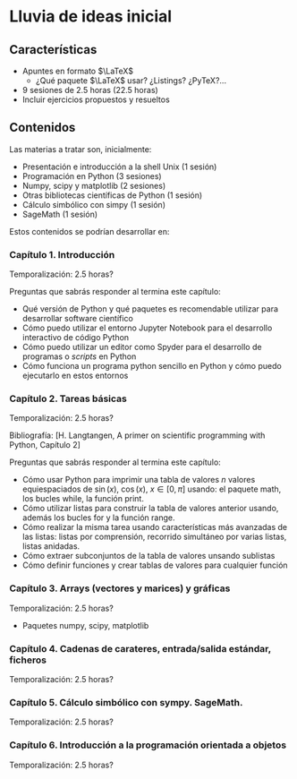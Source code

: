 # Lluvia de ideas inicial

## Características

* Apuntes en formato $\LaTeX$
    * ¿Qué paquete $\LaTeX$ usar? ¿Listings? ¿PyTeX?...
* 9 sesiones de 2.5 horas (22.5 horas)
* Incluir ejercicios propuestos y resueltos

## Contenidos

Las materias a tratar son, inicialmente:

* Presentación e introducción a la shell Unix (1 sesión)
* Programación en Python (3 sesiones)
* Numpy, scipy y matplotlib (2 sesiones)
* Otras bibliotecas científicas de Python (1 sesión)
* Cálculo simbólico con simpy (1 sesión)
* SageMath (1 sesión)

Estos contenidos se podrían desarrollar en:

### Capítulo 1. Introducción

Temporalización: 2.5 horas?

Preguntas que sabrás responder al termina este capítulo:
  * Qué versión de Python y qué paquetes es recomendable utilizar para desarrollar software científico
  * Cómo puedo utilizar el entorno Jupyter Notebook para el desarrollo interactivo de código Python
  * Cómo puedo utilizar un editor como Spyder para el desarrollo de programas o *scripts* en Python
  * Cómo funciona un programa python sencillo en Python y cómo puedo ejecutarlo en estos entornos


### Capítulo 2. Tareas básicas

Temporalización: 2.5 horas?

Bibliografía: [H. Langtangen, A primer on scientific programming with Python, Capítulo 2]

Preguntas que sabrás responder al termina este capítulo:
  * Cómo usar Python para imprimir una tabla de valores $n$ valores
    equiespaciados de $\sin(x)$, $\cos(x)$, $x\in [0,\pi]$ usando: el
    paquete math, los bucles while, la función print.
  * Cómo utilizar listas para construir la tabla de valores anterior
    usando, además los bucles for y la función range.
  * Cómo realizar la misma tarea usando características más avanzadas
    de las listas: listas por comprensión, recorrido simultáneo por
    varias listas, listas anidadas.
  * Cómo extraer subconjuntos de la tabla de valores unsando sublistas
  * Cómo definir funciones y crear tablas de valores para cualquier función

### Capítulo 3. Arrays (vectores y marices) y gráficas

Temporalización: 2.5 horas?

* Paquetes numpy, scipy, matplotlib

### Capítulo 4. Cadenas de carateres, entrada/salida estándar, ficheros

Temporalización: 2.5 horas?

### Capítulo 5. Cálculo simbólico con sympy. SageMath.

Temporalización: 2.5 horas?

### Capítulo 6. Introducción a la programación orientada a objetos

Temporalización: 2.5 horas?
